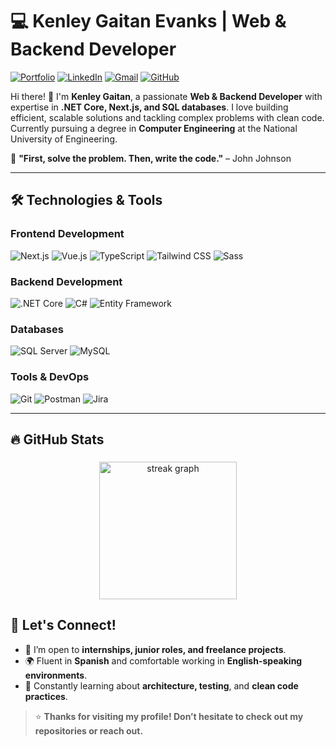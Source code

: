 # 💻 Kenley Gaitan Evanks | Web & Backend Developer  

[![Portfolio](https://img.shields.io/badge/Portfolio-%23000000.svg?style=for-the-badge&logo=react&logoColor=white)](https://kenley-gaitan-portfolio.netlify.app/)
[![LinkedIn](https://img.shields.io/badge/LinkedIn-0077B5?style=for-the-badge&logo=linkedin&logoColor=white)](https://www.linkedin.com/in/kenley-gaitan-evanks-0a2739363/)
[![Gmail](https://img.shields.io/badge/Gmail-D14836?style=for-the-badge&logo=gmail&logoColor=white)](mailto:kenleyjos619@gmail.com)
[![GitHub](https://img.shields.io/badge/GitHub-100000?style=for-the-badge&logo=github&logoColor=white)](https://github.com/Gaitan19)

Hi there! 👋 I'm **Kenley Gaitan**, a passionate **Web & Backend Developer** with expertise in **.NET Core, Next.js, and SQL databases**. I love building efficient, scalable solutions and tackling complex problems with clean code. Currently pursuing a degree in **Computer Engineering** at the National University of Engineering.  

🔹 **"First, solve the problem. Then, write the code."** – John Johnson  

---

## 🛠️ Technologies & Tools  

### **Frontend Development**  
![Next.js](https://img.shields.io/badge/Next.js-000000?style=for-the-badge&logo=nextdotjs&logoColor=white)
![Vue.js](https://img.shields.io/badge/Vue.js-4FC08D?style=for-the-badge&logo=vuedotjs&logoColor=white)
![TypeScript](https://img.shields.io/badge/TypeScript-3178C6?style=for-the-badge&logo=typescript&logoColor=white)
![Tailwind CSS](https://img.shields.io/badge/Tailwind_CSS-38B2AC?style=for-the-badge&logo=tailwind-css&logoColor=white)
![Sass](https://img.shields.io/badge/Sass-CC6699?style=for-the-badge&logo=sass&logoColor=white)

### **Backend Development**  
![.NET Core](https://img.shields.io/badge/.NET-512BD4?style=for-the-badge&logo=dotnet&logoColor=white)
![C#](https://img.shields.io/badge/C%23-239120?style=for-the-badge&logo=c-sharp&logoColor=white)
![Entity Framework](https://img.shields.io/badge/Entity_Framework-512BD4?style=for-the-badge&logo=dotnet&logoColor=white)

### **Databases**  
![SQL Server](https://img.shields.io/badge/SQL_Server-CC2927?style=for-the-badge&logo=microsoft-sql-server&logoColor=white)
![MySQL](https://img.shields.io/badge/MySQL-4479A1?style=for-the-badge&logo=mysql&logoColor=white)

### **Tools & DevOps**  
![Git](https://img.shields.io/badge/Git-F05032?style=for-the-badge&logo=git&logoColor=white)
![Postman](https://img.shields.io/badge/Postman-FF6C37?style=for-the-badge&logo=postman&logoColor=white)
![Jira](https://img.shields.io/badge/Jira-0052CC?style=for-the-badge&logo=jira&logoColor=white) 

---

## 🔥 GitHub Stats  

###

<div align="center">
  <img src="https://streak-stats.demolab.com?user=maurodesouza&locale=en&mode=daily&theme=dark&hide_border=false&border_radius=5&order=3" height="220" alt="streak graph"  />
</div>

###



## 🧭 Let's Connect!

- 💼 I’m open to **internships, junior roles, and freelance projects**.
- 🌍 Fluent in **Spanish** and comfortable working in **English-speaking environments**.
- 🧠 Constantly learning about **architecture, testing**, and **clean code practices**.

> ⭐ **Thanks for visiting my profile! Don’t hesitate to check out my repositories or reach out.**  
